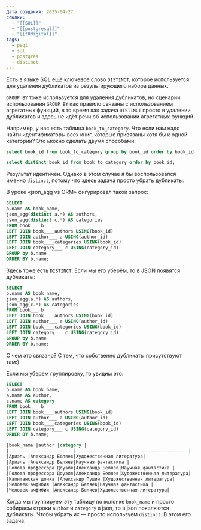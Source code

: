 ```yaml
---
Дата создания: 2025-04-27
ссылки:
  - "[[SQL]]"
  - "[[postgresql]]"
  - "[[t0digital]]"
tags:
  - psql
  - sql
  - postgres
  - distinct
---
```

Есть в языке SQL ещё ключевое слово `DISTINCT`, которое используется для удаления дубликатов из результирующего набора данных.

`GROUP BY` тоже используется для удаления дубликатов, но сценарии использования `GROUP BY` как правило связаны с использованием агрегатных функций, в то время как задача `DISTINCT` просто в удалении дубликатов и здесь не идёт речи об использовании агрегатных функций.

Например, у нас есть таблица `book_to_category`. Что если нам надо найти идентификаторы всех книг, которые привязаны хотя бы к одной категории? Это можно сделать двумя способами:



```sql
select book_id from book_to_category group by book_id order by book_id;

select distinct book_id from book_to_category order by book_id;
```

Результат идентичен. Однако в этом случае я бы воспользовался именно `distinct`, потому что здесь задача просто убрать дубликаты.

В уроке «json_agg vs ORM» фигурировал такой запрос:



```sql
SELECT
b.name AS book_name,
json_agg(distinct a.*) AS authors,
json_agg(distinct c.*) AS categories
FROM book___ b
LEFT JOIN book____authors USING(book_id)
LEFT JOIN author___ a USING(author_id)
LEFT JOIN book____categories USING(book_id)
LEFT JOIN category___ c USING(category_id)
GROUP by b.name
ORDER BY b.name;
```

Здесь тоже есть `DISTINCT`. Если мы его уберём, то в JSON появятся дубликаты:



```sql
SELECT
b.name AS book_name,
json_agg(a.*) AS authors,
json_agg(c.*) AS categories
FROM book___ b
LEFT JOIN book____authors USING(book_id)
LEFT JOIN author___ a USING(author_id)
LEFT JOIN book____categories USING(book_id)
LEFT JOIN category___ c USING(category_id)
GROUP by b.name
ORDER BY b.name;
```

С чем это связано? С тем, что собственно дубликаты присутствуют там:)

Если мы уберем группировку, то увидим это:



```sql
SELECT
b.name AS book_name,
a.name AS author,
c.name AS category
FROM book___ b
LEFT JOIN book____authors USING(book_id)
LEFT JOIN author___ a USING(author_id)
LEFT JOIN book____categories USING(book_id)
LEFT JOIN category___ c USING(category_id)
ORDER BY b.name;

|book_name |author |category |
|------------------------|----------------|-------------------------|
|Ариэль |Александр Беляев|Художественная литература|
|Ариэль |Александр Беляев|Научная фантастика |
|Голова профессора Доуэля|Александр Беляев|Научная фантастика |
|Голова профессора Доуэля|Александр Беляев|Художественная литература|
|Капитанская дочка |Александр Пушин |Художественная литература|
|Человек-амфибия |Александр Беляев|Научная фантастика |
|Человек-амфибия |Александр Беляев|Художественная литература|
```

Когда мы группируем эту таблицу по колонке `book_name` и просто собираем строки `author` и `category` в json, то в json появляются дубликаты. Чтобы убрать их — просто используем `distinct`. В этом его задача.